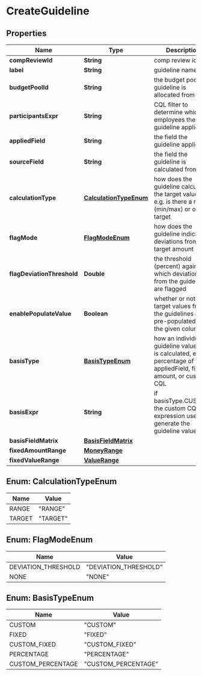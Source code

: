 

# CreateGuideline


## Properties

| Name | Type | Description | Notes |
|------------ | ------------- | ------------- | -------------|
|**compReviewId** | **String** | comp review id |  |
|**label** | **String** | guideline name |  |
|**budgetPoolId** | **String** | the budget pool the guideline is allocated from |  [optional] |
|**participantsExpr** | **String** | CQL filter to determine which employees the guideline applies to |  [optional] |
|**appliedField** | **String** | the field the guideline applies to |  |
|**sourceField** | **String** | the field the guideline is calculated from |  |
|**calculationType** | [**CalculationTypeEnum**](#CalculationTypeEnum) | how does the guideline calculate the target value? e.g. is there a range (min/max) or only a target |  |
|**flagMode** | [**FlagModeEnum**](#FlagModeEnum) | how does the guideline indicate deviations from the target amount |  |
|**flagDeviationThreshold** | **Double** | the threshold (percent) against which deviations from the guideline are flagged |  [optional] |
|**enablePopulateValue** | **Boolean** | whether or not the target values from the guidelines are pre-populated in the given columns |  |
|**basisType** | [**BasisTypeEnum**](#BasisTypeEnum) | how an individual guideline value itself is calculated, e.g. percentage of the appliedField, fixed amount, or custom CQL |  |
|**basisExpr** | **String** | if basisType.CUSTOM, the custom CQL expression used to generate the guideline value |  [optional] |
|**basisFieldMatrix** | [**BasisFieldMatrix**](BasisFieldMatrix.md) |  |  [optional] |
|**fixedAmountRange** | [**MoneyRange**](MoneyRange.md) |  |  [optional] |
|**fixedValueRange** | [**ValueRange**](ValueRange.md) |  |  [optional] |



## Enum: CalculationTypeEnum

| Name | Value |
|---- | -----|
| RANGE | &quot;RANGE&quot; |
| TARGET | &quot;TARGET&quot; |



## Enum: FlagModeEnum

| Name | Value |
|---- | -----|
| DEVIATION_THRESHOLD | &quot;DEVIATION_THRESHOLD&quot; |
| NONE | &quot;NONE&quot; |



## Enum: BasisTypeEnum

| Name | Value |
|---- | -----|
| CUSTOM | &quot;CUSTOM&quot; |
| FIXED | &quot;FIXED&quot; |
| CUSTOM_FIXED | &quot;CUSTOM_FIXED&quot; |
| PERCENTAGE | &quot;PERCENTAGE&quot; |
| CUSTOM_PERCENTAGE | &quot;CUSTOM_PERCENTAGE&quot; |



